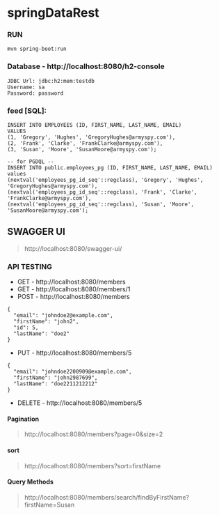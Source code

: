 # springDataRest

### RUN

    mvn spring-boot:run

### Database - http://localhost:8080/h2-console
    JDBC Url: jdbc:h2:mem:testdb
    Username: sa
    Password: password

### feed [SQL]:

    INSERT INTO EMPLOYEES (ID, FIRST_NAME, LAST_NAME, EMAIL)
    VALUES
    (1, 'Gregory', 'Hughes', 'GregoryHughes@armyspy.com'),
    (2, 'Frank', 'Clarke', 'FrankClarke@armyspy.com'),
    (3, 'Susan', 'Moore', 'SusanMoore@armyspy.com');

    -- for PGDQL --
    INSERT INTO public.employees_pg (ID, FIRST_NAME, LAST_NAME, EMAIL)
    values
    (nextval('employees_pg_id_seq'::regclass), 'Gregory', 'Hughes', 'GregoryHughes@armyspy.com'),
    (nextval('employees_pg_id_seq'::regclass), 'Frank', 'Clarke', 'FrankClarke@armyspy.com'),
    (nextval('employees_pg_id_seq'::regclass), 'Susan', 'Moore', 'SusanMoore@armyspy.com');


## SWAGGER UI
> http://localhost:8080/swagger-ui/

### API TESTING

- GET - http://localhost:8080/members
- GET - http://localhost:8080/members/1
- POST - http://localhost:8080/members
>
    {
      "email": "johndoe2@example.com",
      "firstName": "john2",
      "id": 5,
      "lastName": "doe2"
    }


- PUT - http://localhost:8080/members/5
>
    {
      "email": "johndoe2200909@example.com",
      "firstName": "john2987699",
      "lastName": "doe2211212212"
    }

- DELETE - http://localhost:8080/members/5

#### Pagination
> http://localhost:8080/members?page=0&size=2

#### sort
> http://localhost:8080/members?sort=firstName

#### Query Methods
> http://localhost:8080/members/search/findByFirstName?firstName=Susan
